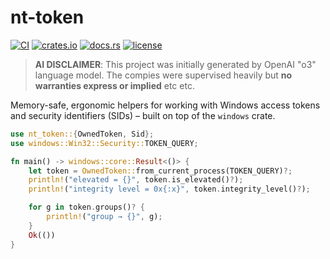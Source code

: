 # nt-token

[![CI](https://github.com/eiz/nt-token/actions/workflows/ci.yml/badge.svg)](https://github.com/eiz/nt-token/actions/workflows/ci.yml)
[![crates.io](https://img.shields.io/crates/v/nt-token.svg)](https://crates.io/crates/nt-token)
[![docs.rs](https://docs.rs/nt-token/badge.svg)](https://docs.rs/nt-token)
[![license](https://img.shields.io/crates/l/nt-token.svg)](LICENSE)

> **AI DISCLAIMER**: This project was initially generated by OpenAI "o3" language model. The compies were supervised heavily but **no warranties express or implied** etc etc.

Memory-safe, ergonomic helpers for working with Windows access tokens and security identifiers (SIDs) – built on top of the `windows` crate.

```rust
use nt_token::{OwnedToken, Sid};
use windows::Win32::Security::TOKEN_QUERY;

fn main() -> windows::core::Result<()> {
    let token = OwnedToken::from_current_process(TOKEN_QUERY)?;
    println!("elevated = {}", token.is_elevated()?);
    println!("integrity level = 0x{:x}", token.integrity_level()?);

    for g in token.groups()? {
        println!("group → {}", g);
    }
    Ok(())
}
```

